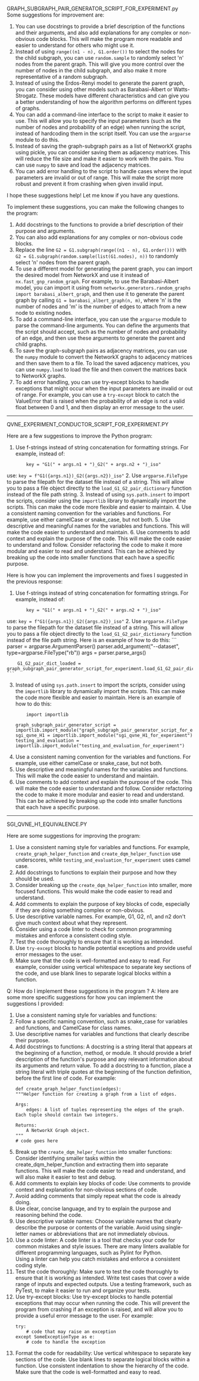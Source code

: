 GRAPH_SUBGRAPH_PAIR_GENERATOR_SCRIPT_FOR_EXPERIMENT.py
Some suggestions for improvement are:

1. You can use docstrings to provide a brief description of the functions and their arguments, and also add 
explanations for any complex or non-obvious code blocks. This will make the program more readable and easier 
to understand for others who might use it.
2. Instead of using `range((n1 - n), G1.order())` to select the nodes for the child subgraph, you can use 
`random.sample` to randomly select 'n' nodes from the parent graph. This will give you more control over 
the number of nodes in the child subgraph, and also make it more representative of a random subgraph.
3. Instead of using the Erdos-Renyi model to generate the parent graph, you can consider using other models 
such as Barabasi-Albert or Watts-Strogatz. These models have different characteristics and can give you a 
better understanding of how the algorithm performs on different types of graphs.
4. You can add a command-line interface to the script to make it easier to use. This will allow you to specify 
the input parameters (such as the number of nodes and probability of an edge) when running the script, instead 
of hardcoding them in the script itself. You can use the `argparse` module to do this.
5. Instead of saving the graph-subgraph pairs as a list of NetworkX graphs using pickle, you can consider saving
them as adjacency matrices. This will reduce the file size and make it easier to work with the pairs. 
You can use `numpy` to save and load the adjacency matrices.
6. You can add error handling to the script to handle cases where the input parameters are invalid or out of 
range. This will make the script more robust and prevent it from crashing when given invalid input.

I hope these suggestions help! Let me know if you have any questions.

To implement these suggestions, you can make the following changes to the program:

1. Add docstrings to the functions to provide a brief description of their purpose and arguments. 
2. You can also add explanations for any complex or non-obvious code blocks.
3. Replace the line 
`G2 = G1.subgraph(range((n1 - n), G1.order()))`
with 
`G2 = G1.subgraph(random.sample(list(G1.nodes), n))` 
to randomly select 'n' nodes from the parent graph.
4. To use a different model for generating the parent graph, you can import the desired model from NetworkX 
and use it instead of `nx.fast_gnp_random_graph`. For example, to use the Barabasi-Albert model, you can 
import it using from `networkx.generators.random_graphs` `import barabasi_albert_graph`, and then use it to 
generate the parent graph by calling `G1 = barabasi_albert_graph(n, m)`, where 'n' is the number of nodes 
and 'm' is the number of edges to attach from a new node to existing nodes.
5. To add a command-line interface, you can use the `argparse` module to parse the command-line arguments. 
You can define the arguments that the script should accept, such as the number of nodes and probability of an 
edge, and then use these arguments to generate the parent and child graphs.
6. To save the graph-subgraph pairs as adjacency matrices, you can use the `numpy` module to convert the NetworkX 
graphs to adjacency matrices and then save them to a file. To load the saved adjacency matrices, you can use 
`numpy.load` to load the file and then convert the matrices back to NetworkX graphs.
7. To add error handling, you can use try-except blocks to handle exceptions that might occur when the input 
parameters are invalid or out of range. For example, you can use a `try-except` block to catch the ValueError that is 
raised when the probability of an edge is not a valid float between 0 and 1, and then display an error message to the user.


------------
QVNE_EXPERIMENT_CONDUCTOR_SCRIPT_FOR_EXPERIMENT.PY

Here are a few suggestions to improve the Python program:

1. Use f-strings instead of string concatenation for formatting strings. For example, instead of:
    ```
        key = "G1(" + args.n1 + ")_G2(" + args.n2 + ")_iso"
    ```
use:
    ```
        key = f"G1({args.n1})_G2({args.n2})_iso"
    ```
2. Use `argparse.FileType` to parse the filepath for the dataset file instead of a string. This will allow you to 
pass a file object directly to the `load_G1_G2_pair_dictionary` function instead of the file path string.
3. Instead of using `sys.path.insert` to import the scripts, consider using the `importlib` library to dynamically 
import the scripts. This can make the code more flexible and easier to maintain.
4. Use a consistent naming convention for the variables and functions. For example, use either camelCase or snake_case, 
but not both.
5. Use descriptive and meaningful names for the variables and functions. This will make the code easier to understand 
and maintain.
6. Use comments to add context and explain the purpose of the code. This will make the code easier to understand and follow.
Consider refactoring the code to make it more modular and easier to read and understand. This can be achieved by 
breaking up the code into smaller functions that each have a specific purpose.

Here is how you can implement the improvements and fixes I suggested in the previous response:

1. Use f-strings instead of string concatenation for formatting strings. For example, instead of:
    ```
        key = "G1(" + args.n1 + ")_G2(" + args.n2 + ")_iso"
    ```
use:
    ```
        key = f"G1({args.n1})_G2({args.n2})_iso"
    ```
2. Use `argparse.FileType` to parse the filepath for the dataset file instead of a string. This will allow you to pass 
a file object directly to the `load_G1_G2_pair_dictionary` function instead of the file path string. 
Here is an example of how to do this:
    ```
        parser = argparse.ArgumentParser()
        parser.add_argument("--dataset", type=argparse.FileType("rb"))
        args = parser.parse_args()
    
        G1_G2_pair_dict_loaded = graph_subgraph_pair_generator_script_for_experiment.load_G1_G2_pair_dictionary(args.dataset)
    ```
3. Instead of using `sys.path.insert` to import the scripts, consider using the `importlib` library to dynamically import 
the scripts. This can make the code more flexible and easier to maintain.
Here is an example of how to do this:
    ```
        import importlib

    graph_subgraph_pair_generator_script = importlib.import_module("graph_subgraph_pair_generator_script_for_experiment")
    sgi_qvne_H1 = importlib.import_module("sgi_qvne_H1_for_experiment")
    testing_and_evaluation = importlib.import_module("testing_and_evaluation_for_experiment")
4. Use a consistent naming convention for the variables and functions. For example, use either camelCase or snake_case, but not both.
5. Use descriptive and meaningful names for the variables and functions. This will make the code easier to understand and maintain.
6. Use comments to add context and explain the purpose of the code. This will make the code easier to understand and follow.
Consider refactoring the code to make it more modular and easier to read and understand. This can be achieved by breaking up the code into smaller functions that each have a specific purpose.

----------------
SGI_QVNE_H1_EQUIVALENCE.PY

Here are some suggestions for improving the program:

1. Use a consistent naming style for variables and functions. For example, `create_graph_helper_function` and `create_dqm_helper_function` use underscores, while `testing_and_evaluation_for_experiment` uses camel case.
2. Add docstrings to functions to explain their purpose and how they should be used.
3. Consider breaking up the `create_dqm_helper_function` into smaller, more focused functions. This would make 
the code easier to read and understand.
4. Add comments to explain the purpose of key blocks of code, especially if they are doing something complex or non-obvious.
5. Use descriptive variable names. For example, G1, G2, n1, and n2 don't give much context about what they represent.
6. Consider using a code linter to check for common programming mistakes and enforce a consistent coding style.
7. Test the code thoroughly to ensure that it is working as intended.
8. Use `try-except` blocks to handle potential exceptions and provide useful error messages to the user.
9. Make sure that the code is well-formatted and easy to read. For example, consider using vertical whitespace to separate key sections of the code, and use blank lines to separate logical blocks within a function.

Q: How do I implement these suggestions in the program ?
A: Here are some more specific suggestions for how you can implement the suggestions I provided:

1. Use a consistent naming style for variables and functions:
2. Follow a specific naming convention, such as snake_case for variables and functions, and CamelCase for class names.
3. Use descriptive names for variables and functions that clearly describe their purpose.
4. Add docstrings to functions:
    A docstring is a string literal that appears at the beginning of a function, method, or module. It should provide a brief description of the function's purpose and any relevant information about its arguments and return value.
    To add a docstring to a function, place a string literal with triple quotes at the beginning of the function definition, before the first line of code.
    For example:
    ```
    def create_graph_helper_function(edges):
    """Helper function for creating a graph from a list of edges.
    
    Args:
        edges: A list of tuples representing the edges of the graph. Each tuple should contain two integers.
        
    Returns:
        A NetworkX Graph object.
    """
    # code goes here
    ```
5. Break up the `create_dqm_helper_function` into smaller functions:
    Consider identifying smaller tasks within the create_dqm_helper_function and extracting them into separate functions.
    This will make the code easier to read and understand, and will also make it easier to test and debug.
6. Add comments to explain key blocks of code:
    Use comments to provide context and explanation for non-obvious sections of code.
7. Avoid adding comments that simply repeat what the code is already doing.
8. Use clear, concise language, and try to explain the purpose and reasoning behind the code.
9. Use descriptive variable names:
    Choose variable names that clearly describe the purpose or contents of the variable.
    Avoid using single-letter names or abbreviations that are not immediately obvious.
10. Use a code linter:
    A code linter is a tool that checks your code for common mistakes and style issues.
    There are many linters available for different programming languages, such as Pylint for Python.    
    Using a linter can help you catch mistakes and enforce a consistent coding style.
11. Test the code thoroughly:
    Make sure to test the code thoroughly to ensure that it is working as intended.
    Write test cases that cover a wide range of inputs and expected outputs.
    Use a testing framework, such as PyTest, to make it easier to run and organize your tests.
12. Use try-except blocks:
    Use try-except blocks to handle potential exceptions that may occur when running the code.
    This will prevent the program from crashing if an exception is raised, and will allow you to provide a useful error message to the user.
    For example:
    ```
    try:
        # code that may raise an exception
    except SomeExceptionType as e:
        # code to handle the exception
    ```
13. Format the code for readability:
    Use vertical whitespace to separate key sections of the code.
    Use blank lines to separate logical blocks within a function.
    Use consistent indentation to show the hierarchy of the code.
    Make sure that the code is well-formatted and easy to read.

